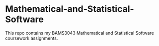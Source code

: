 # Mathematical-and-Statistical-Software
This repo contains my BAMS3043 Mathematical and Statistical Software coursework assignments.
